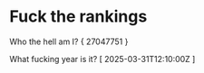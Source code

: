 # Fuck the rankings

Who the hell am I?
{ 27047751 }

What fucking year is it?
[ 2025-03-31T12:10:00Z ]
